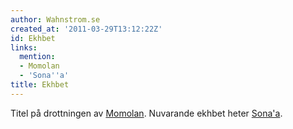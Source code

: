 ```yaml
---
author: Wahnstrom.se
created_at: '2011-03-29T13:12:22Z'
id: Ekhbet
links:
  mention:
  - Momolan
  - 'Sona''a'
title: Ekhbet
---
```


Titel på drottningen av [Momolan]. Nuvarande ekhbet heter [Sona'a].

  [Momolan]: Momolan
  [Sona'a]: Sonaa